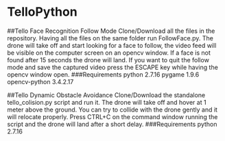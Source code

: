 # TelloPython

##Tello Face Recognition Follow Mode
Clone/Download all the files in the repository. Having all the files on the same folder run FollowFace.py.
The drone will take off and start looking for a face to follow, the video feed will be visible on the computer screen
on an opencv window. If a face is not found after 15 seconds the drone will land. If you want to quit the follow mode and
save the captured video press the ESCAPE key while having the opencv window open.
###Requirements
python 2.7.16
pygame 1.9.6
opencv-python 3.4.2.17

##Tello Dynamic Obstacle Avoidance
Clone/Download the standalone tello_colision.py script and run it. The drone will take off and hover at 1 meter above the ground.
You can try to collide with the drone gently and it will relocate properly. Press CTRL+C on the command window running the script and the drone will land after a short delay.
###Requirements
python 2.7.16
